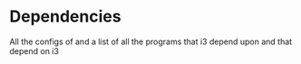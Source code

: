 # Dependencies 
All the configs of and a list of all the programs that i3 depend upon and that depend on i3
